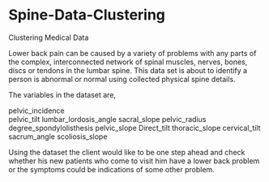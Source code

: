 # Spine-Data-Clustering
Clustering Medical Data

Lower back pain can be caused by a variety of problems with any parts of the complex, interconnected network of spinal muscles, nerves, bones, discs or tendons in the lumbar spine. This data set is about to identify a person is abnormal or normal using collected physical spine details.
	
The variables in the dataset are,

pelvic_incidence  
pelvic_tilt 
lumbar_lordosis_angle 
sacral_slope 
pelvic_radius 
degree_spondylolisthesis 
pelvic_slope
Direct_tilt
thoracic_slope
cervical_tilt
sacrum_angle
scoliosis_slope

Using the dataset the client would like to be one step ahead and check whether his new patients who come to visit him have a lower back problem or the symptoms could be indications of some other problem. 
